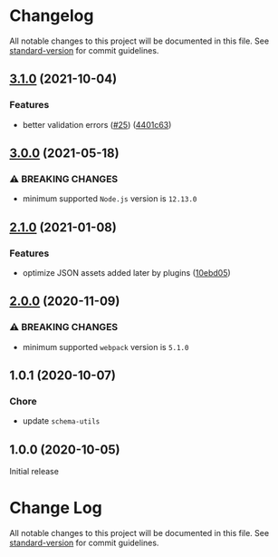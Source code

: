 # Changelog

All notable changes to this project will be documented in this file. See [standard-version](https://github.com/conventional-changelog/standard-version) for commit guidelines.

## [3.1.0](https://github.com/webpack-contrib/json-minimizer-webpack-plugin/compare/v3.0.0...v3.1.0) (2021-10-04)


### Features

* better validation errors ([#25](https://github.com/webpack-contrib/json-minimizer-webpack-plugin/issues/25)) ([4401c63](https://github.com/webpack-contrib/json-minimizer-webpack-plugin/commit/4401c632b27dd894269ab96d65dab8b07597df42))

## [3.0.0](https://github.com/webpack-contrib/json-minimizer-webpack-plugin/compare/v2.1.0...v3.0.0) (2021-05-18)


### ⚠ BREAKING CHANGES

* minimum supported `Node.js` version is `12.13.0`

## [2.1.0](https://github.com/webpack-contrib/json-minimizer-webpack-plugin/compare/v2.0.0...v2.1.0) (2021-01-08)


### Features

* optimize JSON assets added later by plugins ([10ebd05](https://github.com/webpack-contrib/json-minimizer-webpack-plugin/commit/10ebd050b6ec802d3c414e3b618604f2391da956))

## [2.0.0](https://github.com/webpack-contrib/json-minimizer-webpack-plugin/compare/v1.0.1...v2.0.0) (2020-11-09)


### ⚠ BREAKING CHANGES

* minimum supported `webpack` version is `5.1.0`

## 1.0.1 (2020-10-07)


### Chore

* update `schema-utils`

## 1.0.0 (2020-10-05)

Initial release


# Change Log

All notable changes to this project will be documented in this file. See [standard-version](https://github.com/conventional-changelog/standard-version) for commit guidelines.